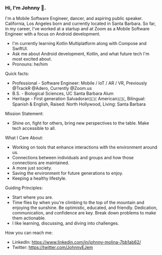 ### Hi, I'm Johnny 👋. 

I'm a Mobile Software Engineer, dancer, and aspiring public speaker. California, Los Angeles born and currently located in Santa Barbara. So far, in my career, I've worked at a startup and at Zoom as a Mobile Software Engineer with a focus on Android development.

  - I'm currently learning Kotlin Multiplatform along with Compose and SwiftUI. 
  - Ask me about Android development, Kotlin, and what future tech I'm most excited about.
  - Pronouns: he/him

Quick facts:
   - Professional - Software Engineer: Mobile / IoT / AR / VR, Previously @TrackR @Adero, Currently @Zoom.us
   - B.S. - Biological Sciences, UC Santa Barbara Alum
   - Heritage - First generation Salvadoran🇸🇻 American🇺🇸,  Bilingual: Spanish & English, Raised: North Hollywood, Living: Santa Barbara
    
Mission Statement:
  - Shine on, fight for others, bring new perspectives to the table. Make tech accessible to all.
    
What I Care About:
  - Working on tools that enhance interactions with the environment around us.
  - Connections between individuals and groups and how those connections are maintained. 
  - A more just society.
  - Saving the environment for future generations to enjoy.
  - Keeping a healthy lifestyle. 
    
Guiding Principles:
  - Start where you are.
  - Time flies by when you're climbing to the top of the mountain and enjoying the sunshine. Be optimistic, educated, and friendly. Dedication, communication, and confidence are key. Break down problems to make them actionable.
  - I like learning, discussing, and diving into challenges.
    
How you can reach me:
  - LinkedIn: https://www.linkedin.com/in/johnny-molina-7bb1ab62/
  - Twitter: https://twitter.com/JohnnyEJem
